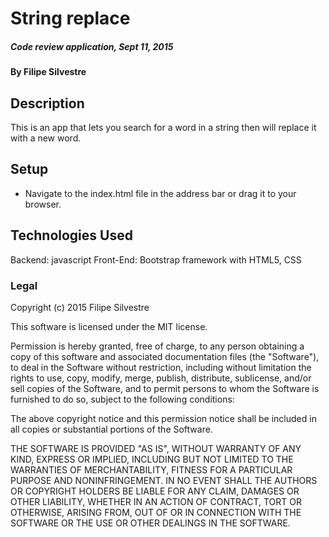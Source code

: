 # String replace

##### Code review application, Sept 11, 2015

#### By Filipe Silvestre

## Description

This is an app that lets you search for a word in a string then will replace it with a new word.

## Setup
* Navigate to the index.html file in the address bar or drag it to your browser.

## Technologies Used

Backend: javascript
Front-End: Bootstrap framework with HTML5, CSS

### Legal

Copyright (c) 2015 Filipe Silvestre

This software is licensed under the MIT license.

Permission is hereby granted, free of charge, to any person obtaining a copy
of this software and associated documentation files (the "Software"), to deal
in the Software without restriction, including without limitation the rights
to use, copy, modify, merge, publish, distribute, sublicense, and/or sell
copies of the Software, and to permit persons to whom the Software is
furnished to do so, subject to the following conditions:

The above copyright notice and this permission notice shall be included in
all copies or substantial portions of the Software.

THE SOFTWARE IS PROVIDED "AS IS", WITHOUT WARRANTY OF ANY KIND, EXPRESS OR
IMPLIED, INCLUDING BUT NOT LIMITED TO THE WARRANTIES OF MERCHANTABILITY,
FITNESS FOR A PARTICULAR PURPOSE AND NONINFRINGEMENT. IN NO EVENT SHALL THE
AUTHORS OR COPYRIGHT HOLDERS BE LIABLE FOR ANY CLAIM, DAMAGES OR OTHER
LIABILITY, WHETHER IN AN ACTION OF CONTRACT, TORT OR OTHERWISE, ARISING FROM,
OUT OF OR IN CONNECTION WITH THE SOFTWARE OR THE USE OR OTHER DEALINGS IN
THE SOFTWARE.
